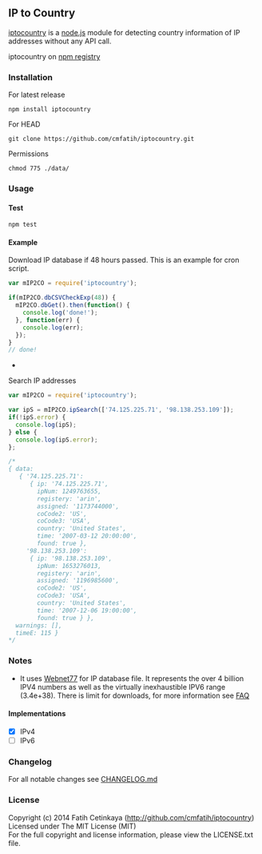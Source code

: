 ## IP to Country

[iptocountry](http://github.com/cmfatih/iptocountry) is a [node.js](http://nodejs.org) 
module for detecting country information of IP addresses without any API call.

iptocountry on [npm registry](http://npmjs.org/package/iptocountry)  

### Installation

For latest release
```
npm install iptocountry
```

For HEAD
```
git clone https://github.com/cmfatih/iptocountry.git
```

Permissions
```
chmod 775 ./data/
```

### Usage

#### Test
```
npm test
```

#### Example

Download IP database if 48 hours passed. This is an example for cron script.
```javascript
var mIP2CO = require('iptocountry');

if(mIP2CO.dbCSVCheckExp(48)) {
  mIP2CO.dbGet().then(function() {
    console.log('done!');
  }, function(err) {
    console.log(err);
  });
}
// done!
```

-

Search IP addresses
```javascript
var mIP2CO = require('iptocountry');

var ipS = mIP2CO.ipSearch(['74.125.225.71', '98.138.253.109']);
if(!ipS.error) {
  console.log(ipS);
} else {
  console.log(ipS.error);
};

/*
{ data:
   { '74.125.225.71':
      { ip: '74.125.225.71',
        ipNum: 1249763655,
        registery: 'arin',
        assigned: '1173744000',
        coCode2: 'US',
        coCode3: 'USA',
        country: 'United States',
        time: '2007-03-12 20:00:00',
        found: true },
     '98.138.253.109':
      { ip: '98.138.253.109',
        ipNum: 1653276013,
        registery: 'arin',
        assigned: '1196985600',
        coCode2: 'US',
        coCode3: 'USA',
        country: 'United States',
        time: '2007-12-06 19:00:00',
        found: true } },
  warnings: [],
  timeE: 115 }
*/
```

### Notes

* It uses [Webnet77](http://software77.net/geo-ip/) for IP database file. It represents 
the over 4 billion IPV4 numbers as well as the virtually inexhaustible IPV6 range (3.4e+38).
There is limit for downloads, for more information see [FAQ](http://software77.net/faq.html)

#### Implementations

* [x] IPv4
* [ ] IPv6

### Changelog

For all notable changes see [CHANGELOG.md](https://github.com/cmfatih/iptocountry/blob/master/CHANGELOG.md)

### License

Copyright (c) 2014 Fatih Cetinkaya (http://github.com/cmfatih/iptocountry)  
Licensed under The MIT License (MIT)  
For the full copyright and license information, please view the LICENSE.txt file.